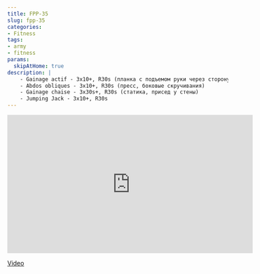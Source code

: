 ```yaml
---
title: FPP-35
slug: fpp-35
categories:
- Fitness
tags:
- army
- fitness
params:
  skipAtHome: true
description: |
    - Gainage actif - 3x10+, R30s (планка с подъемом руки через сторону)
    - Abdos obliques - 3x10+, R30s (пресс, боковые скручивания)
    - Gainage chaise - 3x30s+, R30s (статика, присед у стены)
    - Jumping Jack - 3x10+, R30s
---
```

<iframe width="560" height="315" src="https://www.youtube.com/embed/k0dQQbidRXw?si=n5c2VfnB-GZMTInk" title="YouTube video player" frameborder="0" allow="accelerometer; autoplay; clipboard-write; encrypted-media; gyroscope; picture-in-picture; web-share" allowfullscreen></iframe>

[Video](https://youtu.be/k0dQQbidRXw?si=n5c2VfnB-GZMTInk)
